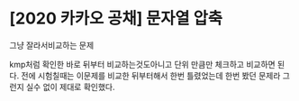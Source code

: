 # [2020 카카오 공채] 문자열 압축

그냥 잘라서비교하는 문제



kmp처럼 확인한 바로 뒤부터 비교하는것도아니고 단위 만큼만 체크하고 비교하면 된다. 전에 시험칠때는 이문제를 비교한 뒤부터해서 한번 틀렸었는데 한번 봤던 문제라 그런지 실수 없이 제대로 확인했다.



